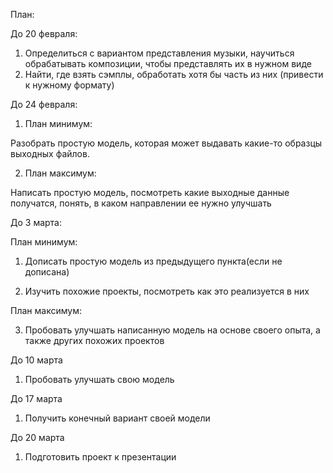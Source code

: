 План:

До 20 февраля:

1)	Определиться с вариантом представления музыки, научиться обрабатывать композиции, чтобы представлять их в нужном виде
2)	Найти, где взять сэмплы, обработать хотя бы часть из них (привести к нужному формату)


До 24 февраля:

1)	План минимум:

Разобрать простую модель, которая может выдавать какие-то образцы выходных файлов.

2)	План максимум:

Написать простую модель, посмотреть какие выходные данные получатся, понять, в каком направлении ее нужно улучшать

До 3 марта:

План минимум:

1)	Дописать простую модель из предыдущего пункта(если не дописана)

2)	Изучить похожие проекты, посмотреть как это реализуется в них


План максимум:

3)	Пробовать улучшать написанную модель на основе своего опыта, а также других похожих проектов

До 10 марта

1)	Пробовать улучшать свою модель

До 17 марта

1)	Получить конечный вариант своей модели

До 20 марта

1)	Подготовить проект к презентации
